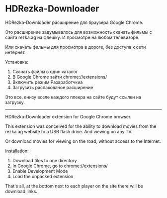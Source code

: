 # HDRezka-Downloader


HDRezka-Downloader расширение для браузера Google Chrome.

Это расширение задумывалось для возможность скачать фильмы с сайта rezka.ag на флешку. И просмотре на любом телевизоре. 

Или скачать фильмы для просмотра в дороге, без доступа к сети интернет. 

Установка:

1) Скачать файлы в один каталог
2) В Google Chrome зайти chrome://extensions/
3) Включить режим Разаработчкиа
4) Загрузить распакованое расширение

Это все, внизу возле каждого плеера на сайте будут ссылки на загрузку. 

__________________________

HDRezka-Downloader extension for Google Chrome browser.

This extension was conceived for the ability to download movies from the rezka.ag website to a USB flash drive. And viewing on any TV.

Or download movies for viewing on the road, without access to the Internet.


Installation:

1) Download files to one directory
2) In Google Chrome, go to chrome://extensions/
3) Enable Development Mode
4) Load the unpacked extension

That's all, at the bottom next to each player on the site there will be download links.
